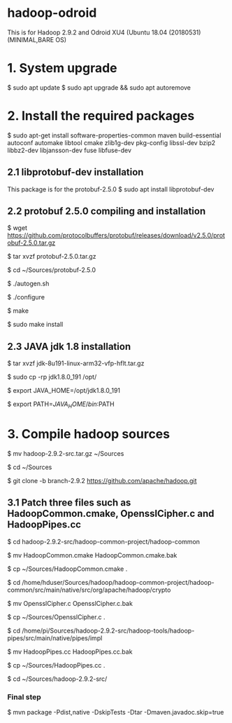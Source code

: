 # hadoop-odroid
This is for Hadoop 2.9.2 and Odroid XU4 (Ubuntu 18.04 (20180531) (MINIMAL,BARE OS)

# 1. System upgrade
$ sudo apt update
$ sudo apt upgrade && sudo apt autoremove

# 2. Install the required packages
$ sudo apt-get install software-properties-common maven build-essential autoconf automake libtool cmake zlib1g-dev pkg-config libssl-dev bzip2 libbz2-dev libjansson-dev fuse libfuse-dev

## 2.1 libprotobuf-dev installation
This package is for the protobuf-2.5.0
$ sudo apt install libprotobuf-dev

## 2.2 protobuf 2.5.0 compiling and installation
$ wget https://github.com/protocolbuffers/protobuf/releases/download/v2.5.0/protobuf-2.5.0.tar.gz

$ tar xvzf protobuf-2.5.0.tar.gz

$ cd ~/Sources/protobuf-2.5.0

$ ./autogen.sh

$ ./configure

$ make

$ sudo make install

## 2.3 JAVA jdk 1.8 installation
$ tar xvzf jdk-8u191-linux-arm32-vfp-hflt.tar.gz

$ sudo cp -rp jdk1.8.0_191 /opt/

$ export JAVA_HOME=/opt/jdk1.8.0_191

$ export PATH=$JAVA_HOME/bin:$PATH


# 3. Compile hadoop sources
$ mv hadoop-2.9.2-src.tar.gz ~/Sources

$ cd ~/Sources

$ git clone -b branch-2.9.2 https://github.com/apache/hadoop.git


## 3.1 Patch three files such as HadoopCommon.cmake, OpensslCipher.c and HadoopPipes.cc
$ cd hadoop-2.9.2-src/hadoop-common-project/hadoop-common

$ mv HadoopCommon.cmake HadoopCommon.cmake.bak

$ cp ~/Sources/HadoopCommon.cmake .


$ cd /home/hduser/Sources/hadoop/hadoop-common-project/hadoop-common/src/main/native/src/org/apache/hadoop/crypto

$ mv OpensslCipher.c OpensslCipher.c.bak

$ cp ~/Sources/OpensslCipher.c .


$ cd /home/pi/Sources/hadoop-2.9.2-src/hadoop-tools/hadoop-pipes/src/main/native/pipes/impl

$ mv HadoopPipes.cc HadoopPipes.cc.bak

$ cp ~/Sources/HadoopPipes.cc .

$ cd ~/Sources/hadoop-2.9.2-src/

### Final step
$ mvn package -Pdist,native -DskipTests -Dtar -Dmaven.javadoc.skip=true
